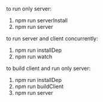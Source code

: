 to run only server:

1. npm run serverInstall
2. npm run server


to run server and client concurrently:

1. npm run installDep
2. npm run watch


to build client and run only server:

1. npm run installDep
2. npm run buildClient
3. npm run server